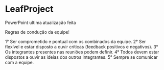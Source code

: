 # LeafProject

PowerPoint ultima atualização feita

Regras de condução da equipe!

1° Ser comprometido e pontual com os combinados da equipe.
2° Ser flexível e estar disposto a ouvir críticas (feedback positivos e negativos).
3° Os integrantes presentes nas reuniões podem definir.
4° Todos devem estar dispostos a ouvir as ideias dos outros integrantes.
5° Sempre se comunicar com a equipe.
